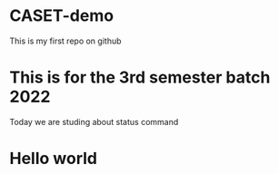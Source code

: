 # CASET-demo
This is my first repo on github
<br>
<h1>
  This is for the 3rd semester batch 2022
</h1>
<p> Today we are studing about status command </p>
<h1>Hello world</h1>